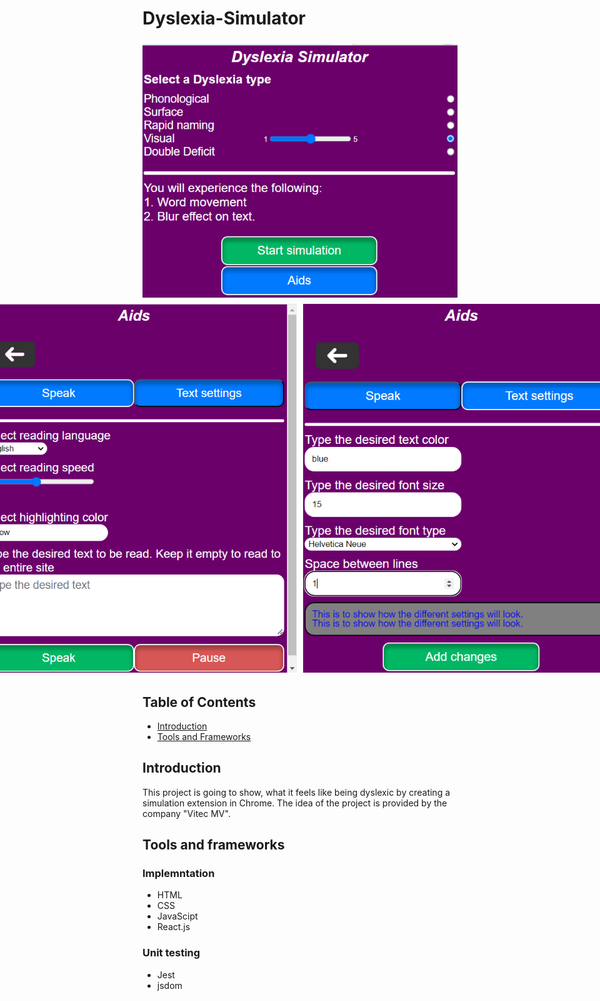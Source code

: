 # Dyslexia-Simulator

<div style="display: flex; justify-content: center;">
  <img src="image-3.png" alt="Description for image-3" style="margin: 5px;" />
</div>
<div style="display: flex; justify-content: center;">
    <img src="image-1.png" alt="Description for image-1" style="margin: 5px;" />
  <img src="image-2.png" alt="Description for image-2" style="margin: 5px;" />
</div>
 
## Table of Contents

- [Introduction](#introduction)
- [Tools and Frameworks](#tools-and-frameworks)

## Introduction

This project is going to show, what it feels like being dyslexic by creating a simulation extension in Chrome. The idea of the project is provided by the company "Vitec MV".

## Tools and frameworks

### Implemntation

- HTML
- CSS
- JavaScipt
- React.js

### Unit testing

- Jest
- jsdom
